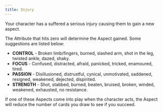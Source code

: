 ```yaml
---
title: Injury
---
```


Your character has a suffered a serious injury causing them to gain a new aspect.

The Attribute that hits zero will determine the Aspect gained. Some suggestions are listed below:

- **CONTROL** - Broken limb/fingers, burned, slashed arm, shot in the leg, twisted ankle, dazed, shaky.
- **FOCUS** - Confused, distracted, afraid, panicked, tricked, enamoured, tired.
- **PASSION** - Disillusioned, distrustful, cynical, unmotivated, saddened, resigned, weakened, dejected, dispirited.
- **STRENGTH** - Shot, stabbed, burned, beaten, bruised, broken, winded, weakened, exhausted, no resistance.

If one of these Aspects come into play when the character acts, the Aspect will reduce the number of cards you draw to see if you succeed.
